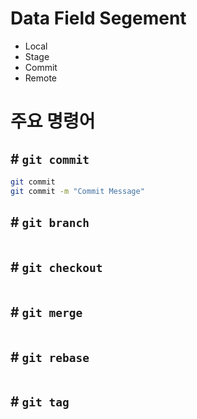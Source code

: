 # Data Field Segement

 - Local
 - Stage
 - Commit
 - Remote

# 주요 명령어

## # `git commit`

```bash
git commit
git commit -m "Commit Message"
```

## # `git branch`

```bash

```

## # `git checkout`

```bash

```

## # `git merge`

```bash

```

## # `git rebase`

```bash

```

## # `git tag`

```bash

```
